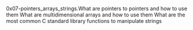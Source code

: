0x07-pointers_arrays_strings.What are pointers to pointers and how to use them
What are multidimensional arrays and how to use them
What are the most common C standard library functions to manipulate strings
